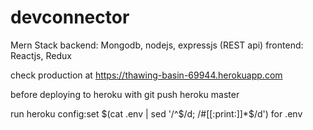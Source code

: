 # devconnector

Mern Stack
backend: Mongodb, nodejs, expressjs (REST api)
frontend: Reactjs, Redux

check production at
https://thawing-basin-69944.herokuapp.com 


before deploying to heroku with
git push heroku master

run
heroku config:set $(cat .env | sed '/^$/d; /#[[:print:]]\*\$/d')
for .env
